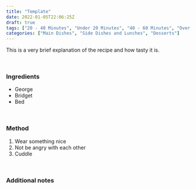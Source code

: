 ```yaml
---
title: "Template"
date: 2022-01-05T22:06:25Z
draft: true
tags: ["20 - 40 Minutes", "Under 20 Minutes", "40 - 60 Minutes", "Over An Hour", "Serves - "]
categories: ["Main Dishes", "Side Dishes and Lunches", "Desserts"]
---
```

This is a very brief explanation of the recipe and how tasty it is.
&nbsp;

&nbsp;
### Ingredients
* George
* Bridget
* Bed
&nbsp;

&nbsp;
### Method
1. Wear something nice
2. Not be angry with each other
3. Cuddle
&nbsp;

&nbsp;
### Additional notes


